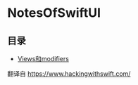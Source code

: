 # NotesOfSwiftUI

## 目录

- [Views和modifiers](./NotesOfSwiftUI/Views%20and%20modifiers.md)

翻译自  https://www.hackingwithswift.com/